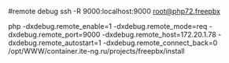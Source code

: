 #remote debug
ssh -R 9000:localhost:9000 root@php72.freepbx 

php -dxdebug.remote_enable=1 -dxdebug.remote_mode=req -dxdebug.remote_port=9000 -dxdebug.remote_host=172.20.1.78 -dxdebug.remote_autostart=1  -dxdebug.remote_connect_back=0 /opt/WWW/container.ite-ng.ru/projects/freepbx/install



